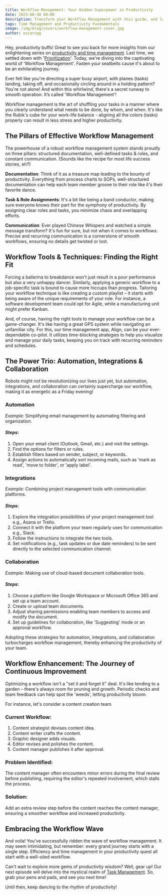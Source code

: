 ```yaml
---
title: Workflow Management: Your Hidden Superpower in Productivity
date: 2023-08-30 08:00
description: Transform your Workflow Management with this guide, and level up your productivity game!
tags: Time Management and Productivity Fundamentals
image: /img/blog/covers/workflow-management-cover.jpg
author: oscarvgg
---
```

Hey, productivity buffs! Great to see you back for more insights from our enlightening series on [productivity and time management](/tags/time-management-and-productivity-fundamentals/). Last time, we settled down with '[Prioritization](/blog/prioritization/)'. Today, we're diving into the captivating world of 'Workflow Management'. Fasten your seatbelts cause it's about to be an exhilarating journey.

Ever felt like you're directing a super busy airport, with planes (tasks) landing, taking off, and occasionally circling around in a holding pattern? You're not alone! And within this whirlwind, there's a secret runway to smooth operation. It’s called 'Workflow Management'!

Workflow management is the art of shuffling your tasks in a manner where you clearly understand what needs to be done, by whom, and when. It's like the Rubik's cube for your work-life balance - aligning all the colors (tasks) properly can result in less stress and higher productivity.

## The Pillars of Effective Workflow Management

The powerhouse of a robust workflow management system stands proudly on three pillars: structured documentation, well-defined tasks & roles, and constant communication. (Sounds like the recipe for most life success stories, eh?)

**Documentation**: Think of it as a treasure map leading to the bounty of productivity. Everything from process charts to SOPs, well-structured documentation can help each team member groove to their role like it's their favorite dance.

**Task & Role Assignments**: It's a bit like being a band conductor, making sure everyone knows their part for the symphony of productivity. By assigning clear roles and tasks, you minimize chaos and overlapping efforts.

**Communication**: Ever played Chinese Whispers and watched a simple message transform? It's fun for sure, but not when it comes to workflows. Precise and recurring communication is a cornerstone of smooth workflows, ensuring no details get twisted or lost.

## Workflow Tools & Techniques: Finding the Right Fit

Forcing a ballerina to breakdance won't just result in a poor performance but also a very unhappy dancer. Similarly, applying a generic workflow to a job-specific task is bound to cause more hiccups than progress. Tailoring your workflow technique is like creating a custom playlist – it starts with being aware of the unique requirements of your role. For instance, a software development team could opt for Agile, while a manufacturing unit might prefer Kanban.

And, of course, having the right tools to manage your workflow can be a game-changer. It's like having a great GPS system while navigating an unfamiliar city. For this, our time management app, Align, can be your ever-dependable co-pilot. It utilizes time-blocking strategies to help you visualize and manage your daily tasks, keeping you on track with recurring reminders and schedules.

## The Power Trio: Automation, Integrations & Collaboration

Robots might not be revolutionizing our lives just yet, but automation, integrations, and collaboration can certainly supercharge our workflow, making it as energetic as a Friday evening!

### **Automation**

*Example*: Simplifying email management by automating filtering and organization.

#### *Steps*:

1. Open your email client (Outlook, Gmail, etc.) and visit the settings.
2. Find the options for filters or rules.
3. Establish filters based on sender, subject, or keywords.
4. Assign actions to automatically sort incoming mails, such as 'mark as read', 'move to folder', or 'apply label'.

### **Integrations**

*Example*: Combining project management tools with communication platforms.

#### *Steps*:

1. Explore the integration possibilities of your project management tool e.g., Asana or Trello.
2. Connect it with the platform your team regularly uses for communication e.g., Slack.
3. Follow the instructions to integrate the two tools.
4. Set notifications (e.g., task updates or due date reminders) to be sent directly to the selected communication channel.

### **Collaboration**

*Example*: Making use of cloud-based document collaboration tools.

#### *Steps*:

1. Choose a platform like Google Workspace or Microsoft Office 365 and set up a team account.
2. Create or upload team documents.
3. Adjust sharing permissions enabling team members to access and modify the document.
4. Set up guidelines for collaboration, like 'Suggesting' mode or an approval workflow.

Adopting these strategies for automation, integrations, and collaboration turbocharges workflow management, thereby enhancing the productivity of your team.

## Workflow Enhancement: The Journey of Continuous Improvement

Optimizing a workflow isn't a "set it and forget it" deal. It's like tending to a garden – there's always room for pruning and growth. Periodic checks and team feedback can help spot the 'weeds', letting productivity bloom.

For instance, let's consider a content creation team.

### **Current Workflow:**

1. Content strategist devises content idea.
2. Content writer crafts the content.
3. Graphic designer adds visuals.
4. Editor revises and polishes the content.
5. Content manager publishes it after approval.

### **Problem Identified:**

The content manager often encounters minor errors during the final review before publishing, requiring the editor's repeated involvement, which stalls the process.

### **Solution:**

Add an extra review step before the content reaches the content manager, ensuring a smoother workflow and increased productivity.

## Embracing the Workflow Wave

And voila! You've successfully ridden the wave of workflow management. It may seem intimidating, but remember: every grand journey starts with a single step. Efficiency and time management in your productivity quest all start with a well-oiled workflow.

Can't wait to explore more gems of productivity wisdom? Well, gear up! Our next episode will delve into the mystical realm of [Task Management](/blog/task-management/). So, grab your pens and pads, and see you next time!

Until then, keep dancing to the rhythm of productivity!
